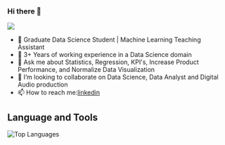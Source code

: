 ### Hi there 👋

![](https://komarev.com/ghpvc/?username=Dpakkk&color=green)

- 🔭 Graduate Data Science Student | Machine Learning Teaching Assistant
- 🌱 3+ Years of working experience in a Data Science domain
- 💬 Ask me about Statistics, Regression, KPI's, Increase Product Performance, and Normalize Data Visualization
- 👯 I’m looking to collaborate on Data Science, Data Analyst and Digital Audio production
- 📫 How to reach me:[linkedin](https://www.linkedin.com/in/bikpo/)


## **Language and Tools**

![Top Languages](https://github-readme-stats.vercel.app/api/top-langs/?username=Dpakkk&theme=graywhite)
